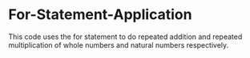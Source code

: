 # For-Statement-Application
This code uses the for statement to do repeated addition and repeated multiplication of whole numbers and natural numbers respectively.
